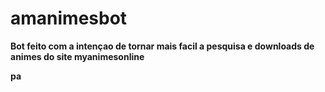 # amanimesbot


<b>Bot feito com a intençao de tornar mais facil a pesquisa e downloads de animes do site myanimesonline<b>


<b> pa
